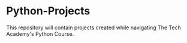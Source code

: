 # Python-Projects
This repository will contain projects created while navigating The Tech Academy's Python Course.
